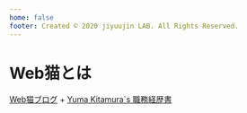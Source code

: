```yaml
---
home: false
footer: Created © 2020 jiyuujin LAB. All Rights Reserved.
---
```


# Web猫とは

[Web猫ブログ](https://webneko.dev/) + [Yuma Kitamura`s 職務経歴書](https://github.com/jiyuujin/Curriculum-Vitae)

<social-account />
